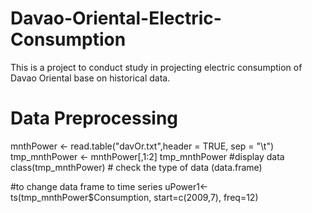 
# Davao-Oriental-Electric-Consumption
This is a project to conduct study in projecting electric consumption of Davao Oriental base on historical data.

# Data Preprocessing
mnthPower <- read.table("davOr.txt",header = TRUE, sep = "\t") 
tmp_mnthPower <- mnthPower[,1:2]
tmp_mnthPower #display data
class(tmp_mnthPower) # check the type of data (data.frame)

#to change data frame to time series
uPower1<-ts(tmp_mnthPower$Consumption, start=c(2009,7), freq=12)
